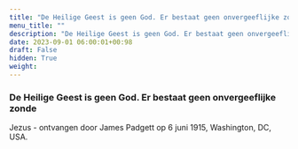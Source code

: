 ```yaml
---
title: "De Heilige Geest is geen God. Er bestaat geen onvergeeflijke zonde"
menu_title: ""
description: "De Heilige Geest is geen God. Er bestaat geen onvergeeflijke zonde"
date: 2023-09-01 06:00:01+00:98
draft: False
hidden: True
weight:
---
```

### De Heilige Geest is geen God. Er bestaat geen onvergeeflijke zonde

Jezus - ontvangen door James Padgett op 6 juni 1915, Washington, DC, USA.
